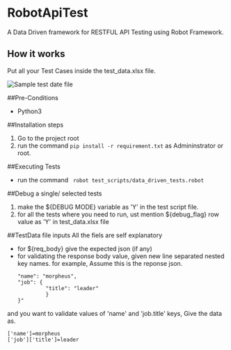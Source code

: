 # RobotApiTest
A Data Driven framework for RESTFUL API Testing using Robot Framework.

## How it works
Put all your Test Cases inside the test_data.xlsx file.

![Sample test date file](https://github.com/joydeep100/RobotApiTest/tree/master/sample_reports/Excel.jpg?raw=true)

##Pre-Conditions 
- Python3

##Installation steps
1. Go to the project root
2. run the command ```pip install -r requirement.txt``` as Admininstrator or root.

##Executing Tests
- run the command ``` robot test_scripts/data_driven_tests.robot``` 

##Debug a single/ selected tests
1. make the ${DEBUG MODE} variable as 'Y' in the test script file.
2. for all the tests where you need to run, ust mention ${debug_flag} row value as 'Y' in test_data.xlsx file

##TestData file inputs
All the fiels are self explanatory
- for ${req_body} give the expected json (if any)
- for validating the response body value, given new line separated nested key names. for example,
  Assume this is the reponse json.
    ```"{
    "name": "morpheus",
    "job": {
             "title": "leader"
             }
    }"
and you want to validate values of 'name' and 'job.title' keys,
Give the data as.
```
['name']=morpheus
['job']['title']=leader

